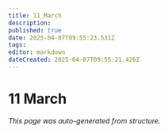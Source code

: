 ```yaml
---
title: 11_March
description: 
published: true
date: 2025-04-07T09:55:23.531Z
tags: 
editor: markdown
dateCreated: 2025-04-07T09:55:21.426Z
---
```


# 11 March

*This page was auto-generated from structure.*